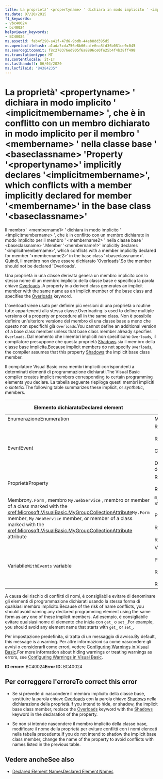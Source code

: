 ```yaml
---
title: La proprietà' <propertyname> ' dichiara in modo implicito ' <implicitmembername> ', che è in conflitto con un membro dichiarato in modo implicito per il membro ' <membername> ' nella classe base ' <baseclassname> '
ms.date: 07/20/2015
f1_keywords:
- vbc40024
- bc40024
helpviewer_keywords:
- BC40024
ms.assetid: fab4f290-a41f-47d6-9bdb-44eb8dd395d5
ms.openlocfilehash: a1ada5cda756e8b66cafe6ea8fd36b081ce0c045
ms.sourcegitcommit: f8c270376ed905f6a8896ce0fe25b4f4b38ff498
ms.translationtype: MT
ms.contentlocale: it-IT
ms.lasthandoff: 06/04/2020
ms.locfileid: "84384235"
---
```

# <a name="property-propertyname-implicitly-declares-implicitmembername-which-conflicts-with-a-member-implicitly-declared-for-member-membername-in-the-base-class-baseclassname"></a><span data-ttu-id="04ef0-102">La proprietà' \<propertyname> ' dichiara in modo implicito ' \<implicitmembername> ', che è in conflitto con un membro dichiarato in modo implicito per il membro ' \<membername> ' nella classe base ' \<baseclassname> '</span><span class="sxs-lookup"><span data-stu-id="04ef0-102">Property '\<propertyname>' implicitly declares '\<implicitmembername>', which conflicts with a member implicitly declared for member '\<membername>' in the base class '\<baseclassname>'</span></span>
<span data-ttu-id="04ef0-103">Il membro ' \<membername1> ' dichiara in modo implicito ' \<implicitmembername> ', che è in conflitto con un membro dichiarato in modo implicito per il membro ' \<membername2> ' nella classe base ' \<baseclassname> '.</span><span class="sxs-lookup"><span data-stu-id="04ef0-103">Member '\<membername1>' implicitly declares '\<implicitmembername>', which conflicts with a member implicitly declared for member '\<membername2>' in the base class '\<baseclassname>'.</span></span> <span data-ttu-id="04ef0-104">Quindi, il membro non deve essere dichiarato 'Overloads'.</span><span class="sxs-lookup"><span data-stu-id="04ef0-104">So the member should not be declared 'Overloads'.</span></span>  
  
 <span data-ttu-id="04ef0-105">Una proprietà in una classe derivata genera un membro implicito con lo stesso nome di un membro implicito della classe base e specifica la parola chiave [Overloads](../language-reference/modifiers/overloads.md) .</span><span class="sxs-lookup"><span data-stu-id="04ef0-105">A property in a derived class generates an implicit member with the same name as an implicit member of the base class and specifies the [Overloads](../language-reference/modifiers/overloads.md) keyword.</span></span>  
  
 <span data-ttu-id="04ef0-106">L'overload viene usato per definire più versioni di una proprietà o routine tutte appartenenti alla stessa classe.</span><span class="sxs-lookup"><span data-stu-id="04ef0-106">Overloading is used to define multiple versions of a property or procedure all in the same class.</span></span> <span data-ttu-id="04ef0-107">Non è possibile definire un'ulteriore versione del membro di una classe base a meno che questo non specifichi già `Overloads`.</span><span class="sxs-lookup"><span data-stu-id="04ef0-107">You cannot define an additional version of a base class member unless that base class member already specifies `Overloads`.</span></span> <span data-ttu-id="04ef0-108">Dal momento che i membri impliciti non specificano `Overloads`, il compilatore presuppone che questa proprietà [Shadows](../language-reference/modifiers/shadows.md) sia il membro della classe base implicita.</span><span class="sxs-lookup"><span data-stu-id="04ef0-108">Because implicit members do not specify `Overloads`, the compiler assumes that this property [Shadows](../language-reference/modifiers/shadows.md) the implicit base class member.</span></span>  
  
 <span data-ttu-id="04ef0-109">Il compilatore Visual Basic crea membri impliciti corrispondenti a determinati elementi di programmazione dichiarati.</span><span class="sxs-lookup"><span data-stu-id="04ef0-109">The Visual Basic compiler creates implicit members corresponding to certain programming elements you declare.</span></span> <span data-ttu-id="04ef0-110">La tabella seguente riepiloga questi membri impliciti o *sintetici*.</span><span class="sxs-lookup"><span data-stu-id="04ef0-110">The following table summarizes these implicit, or *synthetic*, members.</span></span>  
  
|<span data-ttu-id="04ef0-111">Elemento dichiarato</span><span class="sxs-lookup"><span data-stu-id="04ef0-111">Declared element</span></span>|<span data-ttu-id="04ef0-112">Membri creati in modo implicito</span><span class="sxs-lookup"><span data-stu-id="04ef0-112">Implicitly created members</span></span>|  
|----------------------|--------------------------------|  
|<span data-ttu-id="04ef0-113">Enumerazione</span><span class="sxs-lookup"><span data-stu-id="04ef0-113">Enumeration</span></span>|<span data-ttu-id="04ef0-114">Membro`value__`</span><span class="sxs-lookup"><span data-stu-id="04ef0-114">`value__` member</span></span>|  
|<span data-ttu-id="04ef0-115">Event</span><span class="sxs-lookup"><span data-stu-id="04ef0-115">Event</span></span>|<span data-ttu-id="04ef0-116">Routine`add_<eventname>`</span><span class="sxs-lookup"><span data-stu-id="04ef0-116">`add_<eventname>` procedure</span></span><br /><br /> <span data-ttu-id="04ef0-117">Routine`remove_<eventname>`</span><span class="sxs-lookup"><span data-stu-id="04ef0-117">`remove_<eventname>` procedure</span></span><br /><br /> <span data-ttu-id="04ef0-118">Campo di`<eventname>Event`</span><span class="sxs-lookup"><span data-stu-id="04ef0-118">`<eventname>Event` field</span></span><br /><br /> <span data-ttu-id="04ef0-119">Delegato`<eventname>EventHandler`</span><span class="sxs-lookup"><span data-stu-id="04ef0-119">`<eventname>EventHandler` delegate</span></span>|  
|<span data-ttu-id="04ef0-120">Proprietà</span><span class="sxs-lookup"><span data-stu-id="04ef0-120">Property</span></span>|<span data-ttu-id="04ef0-121">Routine`get_<propertyname>`</span><span class="sxs-lookup"><span data-stu-id="04ef0-121">`get_<propertyname>` procedure</span></span><br /><br /> <span data-ttu-id="04ef0-122">Routine`set_<propertyname>`</span><span class="sxs-lookup"><span data-stu-id="04ef0-122">`set_<propertyname>` procedure</span></span>|  
|<span data-ttu-id="04ef0-123">Membro`My.Form` , membro `My.WebService` , membro or member of a class marked with the <xref:Microsoft.VisualBasic.MyGroupCollectionAttribute></span><span class="sxs-lookup"><span data-stu-id="04ef0-123">`My.Form` member, `My.WebService` member, or member of a class marked with the <xref:Microsoft.VisualBasic.MyGroupCollectionAttribute> attribute</span></span>|<span data-ttu-id="04ef0-124">`m_<variablename>``Static`variabile</span><span class="sxs-lookup"><span data-stu-id="04ef0-124">`m_<variablename>` `Static` variable</span></span><br /><br /> <span data-ttu-id="04ef0-125">Proprietà `<variablename>`</span><span class="sxs-lookup"><span data-stu-id="04ef0-125">`<variablename>` property</span></span><br /><br /> <span data-ttu-id="04ef0-126">Routine`get_<variablename>`</span><span class="sxs-lookup"><span data-stu-id="04ef0-126">`get_<variablename>` procedure</span></span><br /><br /> <span data-ttu-id="04ef0-127">Routine`set_<variablename>`</span><span class="sxs-lookup"><span data-stu-id="04ef0-127">`set_<variablename>` procedure</span></span>|  
|<span data-ttu-id="04ef0-128">Variabile</span><span class="sxs-lookup"><span data-stu-id="04ef0-128">`WithEvents` variable</span></span>|<span data-ttu-id="04ef0-129">Variabile</span><span class="sxs-lookup"><span data-stu-id="04ef0-129">`_<variablename>` variable</span></span><br /><br /> <span data-ttu-id="04ef0-130">Proprietà `<variablename>`</span><span class="sxs-lookup"><span data-stu-id="04ef0-130">`<variablename>` property</span></span><br /><br /> <span data-ttu-id="04ef0-131">Routine`get_<variablename>`</span><span class="sxs-lookup"><span data-stu-id="04ef0-131">`get_<variablename>` procedure</span></span><br /><br /> <span data-ttu-id="04ef0-132">Routine`set_<variablename>`</span><span class="sxs-lookup"><span data-stu-id="04ef0-132">`set_<variablename>` procedure</span></span>|  
  
 <span data-ttu-id="04ef0-133">A causa del rischio di conflitti di nomi, è consigliabile evitare di denominare gli elementi di programmazione dichiarati usando la stessa forma di qualsiasi membro implicito.</span><span class="sxs-lookup"><span data-stu-id="04ef0-133">Because of the risk of name conflicts, you should avoid naming any declared programming element using the same form as any one of these implicit members.</span></span> <span data-ttu-id="04ef0-134">Ad esempio, è consigliabile evitare qualsiasi nome di elemento che inizia con `get_` o `set_`.</span><span class="sxs-lookup"><span data-stu-id="04ef0-134">For example, you should avoid any element name that starts with `get_` or `set_`.</span></span>  
  
 <span data-ttu-id="04ef0-135">Per impostazione predefinita, si tratta di un messaggio di avviso.</span><span class="sxs-lookup"><span data-stu-id="04ef0-135">By default, this message is a warning.</span></span> <span data-ttu-id="04ef0-136">Per altre informazioni su come nascondere gli avvisi o considerarli come errori, vedere [Configuring Warnings in Visual Basic](/visualstudio/ide/configuring-warnings-in-visual-basic).</span><span class="sxs-lookup"><span data-stu-id="04ef0-136">For more information about hiding warnings or treating warnings as errors, see [Configuring Warnings in Visual Basic](/visualstudio/ide/configuring-warnings-in-visual-basic).</span></span>  
  
 <span data-ttu-id="04ef0-137">**ID errore:** BC40024</span><span class="sxs-lookup"><span data-stu-id="04ef0-137">**Error ID:** BC40024</span></span>  
  
## <a name="to-correct-this-error"></a><span data-ttu-id="04ef0-138">Per correggere l'errore</span><span class="sxs-lookup"><span data-stu-id="04ef0-138">To correct this error</span></span>  
  
- <span data-ttu-id="04ef0-139">Se si prevede di nascondere il membro implicito della classe base, sostituire la parola chiave [Overloads](../language-reference/modifiers/overloads.md) con la parola chiave [Shadows](../language-reference/modifiers/shadows.md) nella dichiarazione della proprietà.</span><span class="sxs-lookup"><span data-stu-id="04ef0-139">If you intend to hide, or shadow, the implicit base class member, replace the [Overloads](../language-reference/modifiers/overloads.md) keyword with the [Shadows](../language-reference/modifiers/shadows.md) keyword in the declaration of the property.</span></span>  
  
- <span data-ttu-id="04ef0-140">Se non si intende nascondere il membro implicito della classe base, modificare il nome della proprietà per evitare conflitti con i nomi elencati nella tabella precedente.</span><span class="sxs-lookup"><span data-stu-id="04ef0-140">If you do not intend to shadow the implicit base class member, change the name of the property to avoid conflicts with names listed in the previous table.</span></span>  
  
## <a name="see-also"></a><span data-ttu-id="04ef0-141">Vedere anche</span><span class="sxs-lookup"><span data-stu-id="04ef0-141">See also</span></span>

- [<span data-ttu-id="04ef0-142">Declared Element Names</span><span class="sxs-lookup"><span data-stu-id="04ef0-142">Declared Element Names</span></span>](../programming-guide/language-features/declared-elements/declared-element-names.md)

